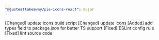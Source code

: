 ```yaml
---
"@justeattakeaway/pie-icons-react": major
---
```


[Changed] update icons build script
[Changed] update icons
[Added] add types field to package.json for better TS support
[Fixed] ESLint config rule
[Fixed] lint source code
